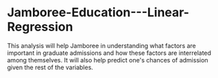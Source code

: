 # Jamboree-Education---Linear-Regression
This analysis will help Jamboree in understanding what factors are important in graduate admissions and how these factors are interrelated among themselves. It will also help predict one's chances of admission given the rest of the variables.
